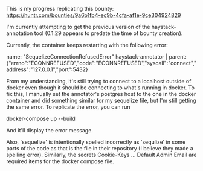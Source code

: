 This is my progress replicating this bounty: https://huntr.com/bounties/9a6b1fb4-ec9b-4cfa-af1e-9ce304924829

I'm currently attempting to get the previous version of the haystack-annotation tool (0.1.29 appears to predate the time of bounty creation).

Currently, the container keeps restarting with the following error:

name: "SequelizeConnectionRefusedError"
haystack-annotator  | parent: {"errno":"ECONNREFUSED","code":"ECONNREFUSED","syscall":"connect","address":"127.0.0.1","port":5432} 

From my understanding, it's still trying to connect to a localhost outside of docker even though it should be connecting to what's running in docker. To fix this, I manually set the annotator's postgres host to the one in the docker container and did something similar for my sequelize file, but I'm still getting the same error. To replicate the error, you can run 

docker-compose up --build

And it'll display the error message. 

Also, 'sequelize' is intentionally spelled incorrectly as 'sequlize' in some parts of the code as that is the file in their repository (I believe they made a spelling error). Similarly, the secrets Cookie-Keys ... Default Admin Email are required items for the docker compose file. 